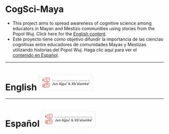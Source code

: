 # CogSci-Maya
- This project aims to spread awareness of cognitive science among educators in Mayan and Mestizo communities using stories from the Popol Wuj. Click here for the [English content](#english-). 
- Este proyecto tiene como objetivo difundir la importancia de las ciencias cognitivas entre educadores de comunidades Mayas y Mestizas utilizando historias del Popol Wuj. Haga clic aquí para ver el [contenido en Español](#espa%C3%B1ol-).
  
___

# English <img src="./img/csm_logo_en.png" width=auto height="50"> 

___

# Español <img src="./img/csm_logo_es.png" width=auto height="50">
